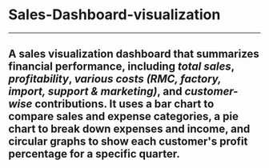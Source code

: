 # Sales-Dashboard-visualization

---
A sales visualization dashboard that summarizes **financial performance**, including *total sales*, *profitability*, *various costs (RMC, factory, import, support & marketing)*, and *customer-wise* contributions. 
It uses a bar chart to compare sales and expense categories, a pie chart to break down expenses and income, and circular graphs to show each customer's profit percentage for a specific quarter.
---
